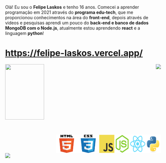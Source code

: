 Olá! Eu sou o **Felipe Laskos** e tenho 16 anos. Comecei a aprender programação em 2021 através do **programa edu-tech**, que me proporcionou conhecimentos na área do **front-end**, depois através de videos e pesquisas aprendi um pouco do **back-end e banco de dados MongoDB com o Node.js**, atualmente estou aprendendo **react** e a linguagem **python**!
  ##
  
  # https://felipe-laskos.vercel.app/

  
<div>
  <img height="180em" width="50%" src="https://github-readme-stats.vercel.app/api?username=Felipe-Laskos&show_icons=true&theme=prussian&include_all_commits=true&count_private=true"/>
  <img height="180em" src="https://github-readme-stats.vercel.app/api/top-langs/?username=Felipe-Laskos&langs_count=7&theme=prussian" align="right"/>
</div>

  ##

<div style="display: inline_block"><br>
      <img src="https://github.com/devicons/devicon/blob/master/icons/python/python-original.svg" height="60" width="50" align="right"/>
      <img src="https://github.com/devicons/devicon/blob/master/icons/react/react-original.svg" height="60" width="50" align="right"/>
      <img src="https://github.com/devicons/devicon/blob/master/icons/nodejs/nodejs-original.svg" height="60" width="50" align="right"/>
      <img src="https://github.com/devicons/devicon/blob/master/icons/javascript/javascript-original.svg" height="60" width="50" align="right"/>
      <img src="https://github.com/devicons/devicon/blob/master/icons/css3/css3-original-wordmark.svg" height="60" width="70" align="right"/>
      <img src="https://github.com/devicons/devicon/blob/master/icons/html5/html5-original-wordmark.svg" height="60" width="70" align="right"/>
      <img src="https://66.media.tumblr.com/tumblr_mairkuw6QB1rfjowdo1_500.gif" width="400px" align="left"/>
</div>
